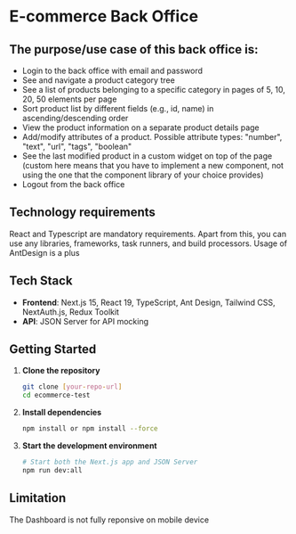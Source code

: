 # E-commerce Back Office

## The purpose/use case of this back office is:
- Login to the back office with email and password
- See and navigate a product category tree
- See a list of products belonging to a specific category in pages of 5, 10, 20, 50 elements per page
- Sort product list by different fields (e.g., id, name) in ascending/descending order
- View the product information on a separate product details page
- Add/modify attributes of a product. Possible attribute types: "number", "text", "url", "tags", "boolean"
- See the last modified product in a custom widget on top of the page (custom here means that you have to implement a new component, not using the one that the component library of your choice provides)
- Logout from the back office

## Technology requirements
React and Typescript are mandatory requirements. Apart from this, you can use any libraries, frameworks, task runners, and build processors. Usage of AntDesign is a plus

## Tech Stack

- **Frontend**: Next.js 15, React 19, TypeScript, Ant Design, Tailwind CSS, NextAuth.js, Redux Toolkit
- **API**: JSON Server for API mocking

## Getting Started

1. **Clone the repository**
   ```bash
   git clone [your-repo-url]
   cd ecommerce-test
   ```

2. **Install dependencies**
   ```bash
   npm install or npm install --force 
   ```

3. **Start the development environment**
   ```bash
   # Start both the Next.js app and JSON Server
   npm run dev:all
   ```


## Limitation

The Dashboard is not fully reponsive on mobile device